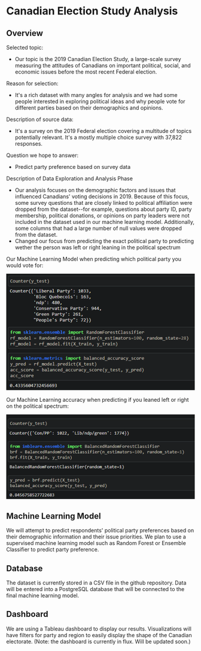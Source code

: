 # Canadian Election Study Analysis

## Overview

Selected topic:
- Our topic is the 2019 Canadian Election Study, a large-scale survey measuring the attitudes of Canadians on important political, social, and economic issues before the most recent Federal election.

Reason for selection:
- It's a rich dataset with many angles for analysis and we had some people interested in exploring political ideas and why people vote for different parties based on their demographics and opinions.

Description of source data:
- It's a survey on the 2019 Federal election covering a multitude of topics potentially relevant. It's a mostly multiple choice survey with 37,822 responses.

Question we hope to answer:
- Predict party preference based on survey data

Description of Data Exploration and Analysis Phase
- Our analysis focuses on the demographic factors and issues that influenced Canadians' voting decisions in 2019. Because of this focus, some survey questions that are closely linked to political affiliation were dropped from the dataset--for example, questions about party ID, party membership, political donations, or opinions on party leaders were not included in the dataset used in our machine learning model. Additionally, some columns that had a large number of null values were dropped from the dataset. 
- Changed our focus from predicting the exact political party to predicting wether the person was left or right leaning in the political spectrum

Our Machine Learning Model when predicting which political party you would vote for:

![Party Prediction](Resources/politicalparty.png)

Our Machine Learning accuracy when predicting if you leaned left or right on the political spectrum:

![Left-Right Prediction](Resources/leftright.png)

## Machine Learning Model

We will attempt to predict respondents' political party preferences based on their demographic information and their issue priorities. We plan to use a supervised machine learning model such as Random Forest or Ensemble Classifier to predict party preference.

## Database

The dataset is currently stored in a CSV file in the github repository. Data will be entered into a PostgreSQL database that will be connected to the final machine learning model.

## Dashboard

We are using a Tableau dashboard to display our results. Visualizations will have filters for party and region to easily display the shape of the Canadian electorate. (Note: the dashboard is currently in flux. Will be updated soon.)
